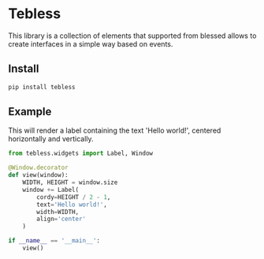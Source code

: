 # Tebless
This library is a collection of elements that supported from blessed allows to create interfaces in a simple way based on events.

## Install

```bash
pip install tebless
```

## Example
This will render a label containing the text 'Hello world!', centered horizontally and vertically.

```python
from tebless.widgets import Label, Window

@Window.decorator
def view(window):
    WIDTH, HEIGHT = window.size
    window += Label(
        cordy=HEIGHT / 2 - 1,
        text='Hello world!',
        width=WIDTH,
        align='center'
    )

if __name__ == '__main__':
    view()
```
